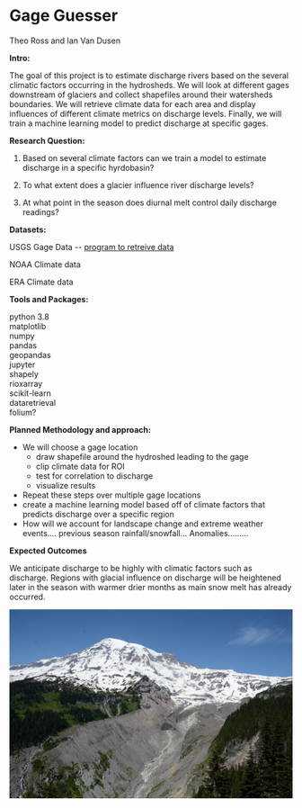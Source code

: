 # **Gage Guesser**

Theo Ross and Ian Van Dusen

**Intro:**

The goal of this project is to estimate discharge rivers based on the several climatic factors occurring in the hydrosheds. We will look at different gages downstream of glaciers and collect shapefiles around their watersheds boundaries. We will retrieve climate data for each area and display influences of different climate metrics on discharge levels. Finally, we will train a machine learning model to predict discharge at specific gages.

**Research Question:** 

1. Based on several climate factors can we train a model to estimate discharge in a specific hyrdobasin?

2. To what extent does a glacier influence river discharge levels?

3. At what point in the season does diurnal melt control daily discharge readings?

**Datasets:**

USGS Gage Data --  [program to retreive data](https://github.com/USGS-python/dataretrieval)

NOAA Climate data


ERA Climate data

**Tools and Packages:**

python 3.8<br>
matplotlib<br>
numpy<br>
pandas<br>
geopandas<br>
jupyter<br>
shapely<br>
rioxarray<br>
scikit-learn <br>
dataretrieval<br>
folium?<br>

**Planned Methodology and approach:**

* We will choose a gage location 
	* draw shapefile around the hydroshed leading to the gage
	* clip climate data for ROI
	* test for correlation to discharge
	* visualize results
* Repeat these steps over multiple gage locations
* create a machine learning model based off of climate factors that predicts discharge over a specific region
* How will we account for landscape change and extreme weather events.... previous season rainfall/snowfall... Anomalies.........

**Expected Outcomes**

We anticipate discharge to be highly with climatic factors such as discharge. Regions with glacial influence on discharge will be heightened later in the season with warmer drier months as main snow melt has already occurred. 

![Mt Rainier](doc/MtRainier.jpeg)

